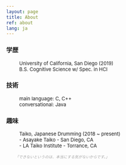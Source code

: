 ```yaml
---
layout: page
title: About
ref: about
lang: ja
---
```


<div class="code">
<h3>学歴</h3>
<ul style="padding-left: 35px; font-size: 13px">
University of California, San Diego  (2019)<br>
 B.S. Cognitive Science w/ Spec. in HCI
</ul>
</div>

<div class="code">
<h3>技術</h3>
<ul style="padding-left: 35px; font-size: 13px">
main language: C, C++ <br>
conversational: Java <br>
</ul>
</div>

<div class="code">
<h3>趣味</h3>
<ul style="padding-left: 35px; font-size: 13px">
Taiko, Japanese Drumming (2018 ~ present) <br>
- Asayake Taiko - San Diego, CA <br>
- LA Taiko Institute - Torrance, CA
</ul>
</div>

<div class="divider"></div>

<ul class="center">
<span style="color: #a4a4a4; font-style: italic;font-size: 10px">
「できないというのは、本当にする気がないからです。」
</span>
</ul>
